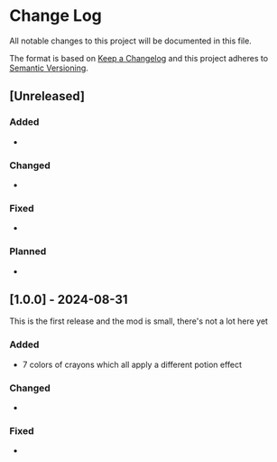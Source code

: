 
# Change Log
All notable changes to this project will be documented in this file.

The format is based on [Keep a Changelog](http://keepachangelog.com/)
and this project adheres to [Semantic Versioning](http://semver.org/).

## [Unreleased]
### Added
-
### Changed
- 
### Fixed
-
### Planned
- 

## [1.0.0] - 2024-08-31
This is the first release and the mod is small, there's not a lot here yet
### Added
- 7 colors of crayons which all apply a different potion effect

### Changed
- 
### Fixed
- 

